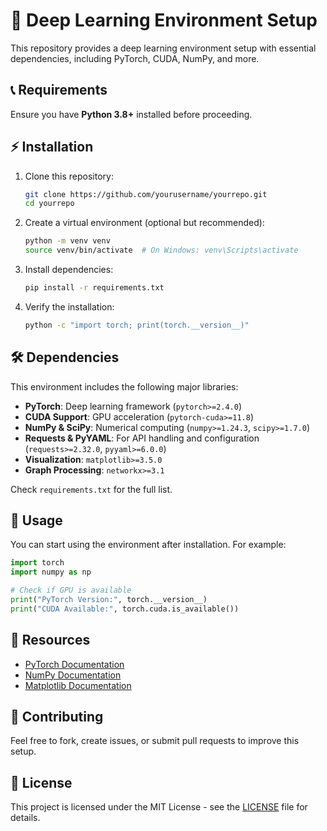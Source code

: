# 🚀 Deep Learning Environment Setup

This repository provides a deep learning environment setup with essential dependencies, including PyTorch, CUDA, NumPy, and more.

## 📞 Requirements

Ensure you have **Python 3.8+** installed before proceeding.

## ⚡ Installation

1. Clone this repository:
   ```sh
   git clone https://github.com/yourusername/yourrepo.git
   cd yourrepo
   ```

2. Create a virtual environment (optional but recommended):
   ```sh
   python -m venv venv
   source venv/bin/activate  # On Windows: venv\Scripts\activate
   ```

3. Install dependencies:
   ```sh
   pip install -r requirements.txt
   ```

4. Verify the installation:
   ```sh
   python -c "import torch; print(torch.__version__)"
   ```

## 🛠 Dependencies

This environment includes the following major libraries:

- **PyTorch**: Deep learning framework (`pytorch>=2.4.0`)
- **CUDA Support**: GPU acceleration (`pytorch-cuda>=11.8`)
- **NumPy & SciPy**: Numerical computing (`numpy>=1.24.3`, `scipy>=1.7.0`)
- **Requests & PyYAML**: For API handling and configuration (`requests>=2.32.0`, `pyyaml>=6.0.0`)
- **Visualization**: `matplotlib>=3.5.0`
- **Graph Processing**: `networkx>=3.1`

Check `requirements.txt` for the full list.

## 🚀 Usage

You can start using the environment after installation. For example:

```python
import torch
import numpy as np

# Check if GPU is available
print("PyTorch Version:", torch.__version__)
print("CUDA Available:", torch.cuda.is_available())
```

## 🔗 Resources

- [PyTorch Documentation](https://pytorch.org/docs/stable/index.html)
- [NumPy Documentation](https://numpy.org/doc/stable/)
- [Matplotlib Documentation](https://matplotlib.org/stable/contents.html)

## 🤝 Contributing

Feel free to fork, create issues, or submit pull requests to improve this setup.

## 🐜 License

This project is licensed under the MIT License - see the [LICENSE](LICENSE) file for details.

